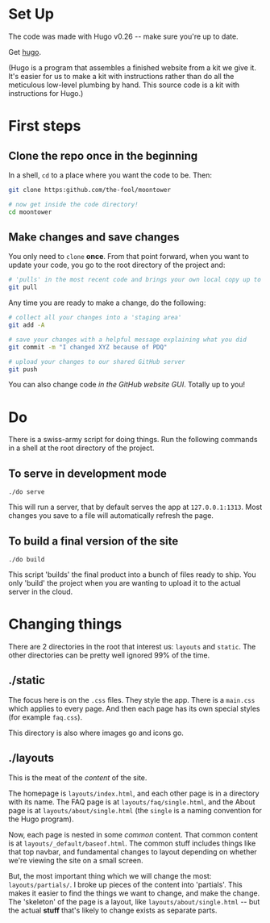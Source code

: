 # Set Up

The code was made with Hugo v0.26 -- make sure you're up to date.

Get [hugo](https://gohugo.io/getting-started/installing/).

(Hugo is a program that assembles a finished website from a kit we give it.  It's easier for us to make a kit with instructions rather than do all the meticulous low-level plumbing by hand.  This source code is a kit with instructions for Hugo.)


# First steps

## Clone the repo once in the beginning
In a shell, `cd` to a place where you want the code to be.  Then:
```bash
git clone https:github.com/the-fool/moontower

# now get inside the code directory!
cd moontower
```


## Make changes and save changes
You only need to `clone` **once**.  From that point forward, when you want to update your code, you go to the root directory of the project and:
```bash
# 'pulls' in the most recent code and brings your own local copy up to date
git pull
```

Any time you are ready to make a change, do the following:

```bash
# collect all your changes into a 'staging area'
git add -A 

# save your changes with a helpful message explaining what you did
git commit -m "I changed XYZ because of PDQ"

# upload your changes to our shared GitHub server
git push
```


You can also change code _in the GitHub website GUI_.  Totally up to you!

# Do

There is a swiss-army script for doing things.  Run the following commands in a shell at the root directory of the project.

## To serve in development mode
`./do serve`

This will run a server, that by default serves the app at `127.0.0.1:1313`.  Most changes you save to a file will automatically refresh the page.

## To build a final version of the site
`./do build`

This script 'builds' the final product into a bunch of files ready to ship.  You only 'build' the project when you are wanting to upload it to the actual server in the cloud.


# Changing things

There are 2 directories in the root that interest us: `layouts` and `static`.  The other directories can be pretty well ignored 99% of the time.

## ./static

The focus here is on the `.css` files.  They style the app.  There is a `main.css` which applies to every page.  And then each page has its own special styles (for example `faq.css`).

This directory is also where images go and icons go.


## ./layouts

This is the meat of the _content_ of the site.

The homepage is `layouts/index.html`, and each other page is in a directory with its name.  The FAQ page is at `layouts/faq/single.html`, and the About page is at `layouts/about/single.html` (the `single` is a naming convention for the Hugo program).

Now, each page is nested in some *common* content.  That common content is at `layouts/_default/baseof.html`.  The common stuff includes things like that top navbar, and fundamental changes to layout depending on whether we're viewing the site on a small screen.

But, the most important thing which we will change the most: `layouts/partials/`.  I broke up pieces of the content into 'partials'.  This makes it easier to find the things we want to change, and make the change.  The 'skeleton' of the page is a layout, like `layouts/about/single.html` -- but the actual **stuff** that's likely to change exists as separate parts. 

